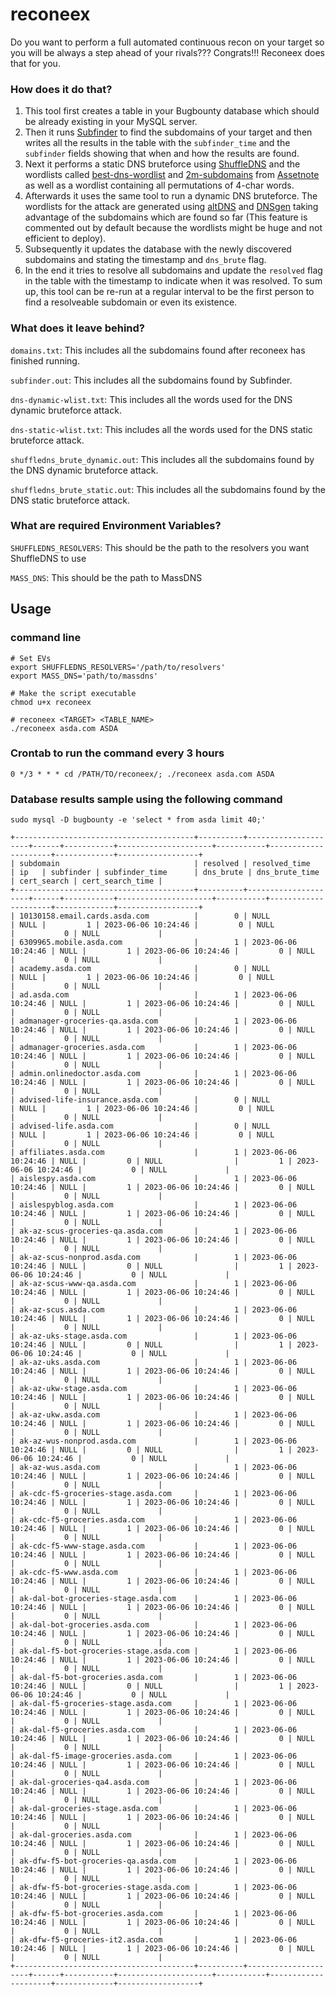 # reconeex

Do you want to perform a full automated continuous recon on your target so you will be always a step ahead of your rivals???
Congrats!!! Reconeex does that for you.

### How does it do that?
1. This tool first creates a table in your Bugbounty database which should be already existing in your MySQL server. 
2. Then it runs [Subfinder](https://github.com/projectdiscovery/subfinder) to find the subdomains of your target and then writes all the results in the table with the `subfinder_time` and the `subfinder` fields showing that when and how the results are found.
3. Next it performs a static DNS bruteforce using [ShuffleDNS](https://github.com/projectdiscovery/shuffledns) and the wordlists called [best-dns-wordlist](https://wordlists-cdn.assetnote.io/data/manual/best-dns-wordlist.txt) and [2m-subdomains](https://wordlists-cdn.assetnote.io/data/manual/2m-subdomains.txt) from [Assetnote](https://assetnote.io/) as well as a wordlist containing all permutations of 4-char words.
4. Afterwards it uses the same tool to run a dynamic DNS bruteforce. The wordlists for the attack are generated using [altDNS](https://github.com/infosec-au/altdns) and [DNSgen](https://github.com/ProjectAnte/dnsgen) taking advantage of the subdomains which are found so far (This feature is commented out by default because the wordlists might be huge and not efficient to deploy).
5. Subsequently it updates the database with the newly discovered subdomains and stating the timestamp and `dns_brute` flag.
6. In the end it tries to resolve all subdomains and update the `resolved` flag in the table with the timestamp to indicate when it was resolved. 
To sum up, this tool can be re-run at a regular interval to be the first person to find a resolveable subdomain or even its existence.

### What does it leave behind?
`domains.txt`: This includes all the subdomains found after reconeex has finished running.

`subfinder.out`: This includes all the subdomains found by Subfinder.

`dns-dynamic-wlist.txt`: This includes all the words used for the DNS dynamic bruteforce attack.

`dns-static-wlist.txt`: This includes all the words used for the DNS static bruteforce attack.

`shuffledns_brute_dynamic.out`: This includes all the subdomains found by the DNS dynamic bruteforce attack.

`shuffledns_brute_static.out`: This includes all the subdomains found by the DNS static bruteforce attack.

### What are required Environment Variables?
`SHUFFLEDNS_RESOLVERS`: This should be the path to the resolvers you want ShuffleDNS to use

`MASS_DNS`: This should be the path to MassDNS


## Usage

### command line 
```
# Set EVs
export SHUFFLEDNS_RESOLVERS='/path/to/resolvers'
export MASS_DNS='path/to/massdns'

# Make the script executable
chmod u+x reconeex

# reconeex <TARGET> <TABLE_NAME>
./reconeex asda.com ASDA
```
### Crontab to run the command every 3 hours
```
0 */3 * * * cd /PATH/TO/reconeex/; ./reconeex asda.com ASDA
```
### Database results sample using the following command
`sudo mysql -D bugbounty -e 'select * from asda limit 40;'` 
```
+----------------------------------------+----------+---------------------+------+-----------+---------------------+-----------+---------------------+-------------+------------------+
| subdomain                              | resolved | resolved_time       | ip   | subfinder | subfinder_time      | dns_brute | dns_brute_time      | cert_search | cert_search_time |
+----------------------------------------+----------+---------------------+------+-----------+---------------------+-----------+---------------------+-------------+------------------+
| 10130158.email.cards.asda.com          |        0 | NULL                | NULL |         1 | 2023-06-06 10:24:46 |         0 | NULL                |           0 | NULL             |
| 6309965.mobile.asda.com                |        1 | 2023-06-06 10:24:46 | NULL |         1 | 2023-06-06 10:24:46 |         0 | NULL                |           0 | NULL             |
| academy.asda.com                       |        0 | NULL                | NULL |         1 | 2023-06-06 10:24:46 |         0 | NULL                |           0 | NULL             |
| ad.asda.com                            |        1 | 2023-06-06 10:24:46 | NULL |         1 | 2023-06-06 10:24:46 |         0 | NULL                |           0 | NULL             |
| admanager-groceries-qa.asda.com        |        1 | 2023-06-06 10:24:46 | NULL |         1 | 2023-06-06 10:24:46 |         0 | NULL                |           0 | NULL             |
| admanager-groceries.asda.com           |        1 | 2023-06-06 10:24:46 | NULL |         1 | 2023-06-06 10:24:46 |         0 | NULL                |           0 | NULL             |
| admin.onlinedoctor.asda.com            |        1 | 2023-06-06 10:24:46 | NULL |         1 | 2023-06-06 10:24:46 |         0 | NULL                |           0 | NULL             |
| advised-life-insurance.asda.com        |        0 | NULL                | NULL |         1 | 2023-06-06 10:24:46 |         0 | NULL                |           0 | NULL             |
| advised-life.asda.com                  |        0 | NULL                | NULL |         1 | 2023-06-06 10:24:46 |         0 | NULL                |           0 | NULL             |
| affiliates.asda.com                    |        1 | 2023-06-06 10:24:46 | NULL |         0 | NULL                |         1 | 2023-06-06 10:24:46 |           0 | NULL             |
| aislespy.asda.com                      |        1 | 2023-06-06 10:24:46 | NULL |         1 | 2023-06-06 10:24:46 |         0 | NULL                |           0 | NULL             |
| aislespyblog.asda.com                  |        1 | 2023-06-06 10:24:46 | NULL |         1 | 2023-06-06 10:24:46 |         0 | NULL                |           0 | NULL             |
| ak-az-scus-groceries-qa.asda.com       |        1 | 2023-06-06 10:24:46 | NULL |         1 | 2023-06-06 10:24:46 |         0 | NULL                |           0 | NULL             |
| ak-az-scus-nonprod.asda.com            |        1 | 2023-06-06 10:24:46 | NULL |         0 | NULL                |         1 | 2023-06-06 10:24:46 |           0 | NULL             |
| ak-az-scus-www-qa.asda.com             |        1 | 2023-06-06 10:24:46 | NULL |         1 | 2023-06-06 10:24:46 |         0 | NULL                |           0 | NULL             |
| ak-az-scus.asda.com                    |        1 | 2023-06-06 10:24:46 | NULL |         1 | 2023-06-06 10:24:46 |         0 | NULL                |           0 | NULL             |
| ak-az-uks-stage.asda.com               |        1 | 2023-06-06 10:24:46 | NULL |         0 | NULL                |         1 | 2023-06-06 10:24:46 |           0 | NULL             |
| ak-az-uks.asda.com                     |        1 | 2023-06-06 10:24:46 | NULL |         1 | 2023-06-06 10:24:46 |         0 | NULL                |           0 | NULL             |
| ak-az-ukw-stage.asda.com               |        1 | 2023-06-06 10:24:46 | NULL |         1 | 2023-06-06 10:24:46 |         0 | NULL                |           0 | NULL             |
| ak-az-ukw.asda.com                     |        1 | 2023-06-06 10:24:46 | NULL |         1 | 2023-06-06 10:24:46 |         0 | NULL                |           0 | NULL             |
| ak-az-wus-nonprod.asda.com             |        1 | 2023-06-06 10:24:46 | NULL |         0 | NULL                |         1 | 2023-06-06 10:24:46 |           0 | NULL             |
| ak-az-wus.asda.com                     |        1 | 2023-06-06 10:24:46 | NULL |         1 | 2023-06-06 10:24:46 |         0 | NULL                |           0 | NULL             |
| ak-cdc-f5-groceries-stage.asda.com     |        1 | 2023-06-06 10:24:46 | NULL |         1 | 2023-06-06 10:24:46 |         0 | NULL                |           0 | NULL             |
| ak-cdc-f5-groceries.asda.com           |        1 | 2023-06-06 10:24:46 | NULL |         1 | 2023-06-06 10:24:46 |         0 | NULL                |           0 | NULL             |
| ak-cdc-f5-www-stage.asda.com           |        1 | 2023-06-06 10:24:46 | NULL |         1 | 2023-06-06 10:24:46 |         0 | NULL                |           0 | NULL             |
| ak-cdc-f5-www.asda.com                 |        1 | 2023-06-06 10:24:46 | NULL |         1 | 2023-06-06 10:24:46 |         0 | NULL                |           0 | NULL             |
| ak-dal-bot-groceries-stage.asda.com    |        1 | 2023-06-06 10:24:46 | NULL |         1 | 2023-06-06 10:24:46 |         0 | NULL                |           0 | NULL             |
| ak-dal-bot-groceries.asda.com          |        1 | 2023-06-06 10:24:46 | NULL |         1 | 2023-06-06 10:24:46 |         0 | NULL                |           0 | NULL             |
| ak-dal-f5-bot-groceries-stage.asda.com |        1 | 2023-06-06 10:24:46 | NULL |         1 | 2023-06-06 10:24:46 |         0 | NULL                |           0 | NULL             |
| ak-dal-f5-bot-groceries.asda.com       |        1 | 2023-06-06 10:24:46 | NULL |         0 | NULL                |         1 | 2023-06-06 10:24:46 |           0 | NULL             |
| ak-dal-f5-groceries-stage.asda.com     |        1 | 2023-06-06 10:24:46 | NULL |         1 | 2023-06-06 10:24:46 |         0 | NULL                |           0 | NULL             |
| ak-dal-f5-groceries.asda.com           |        1 | 2023-06-06 10:24:46 | NULL |         1 | 2023-06-06 10:24:46 |         0 | NULL                |           0 | NULL             |
| ak-dal-f5-image-groceries.asda.com     |        1 | 2023-06-06 10:24:46 | NULL |         1 | 2023-06-06 10:24:46 |         0 | NULL                |           0 | NULL             |
| ak-dal-groceries-qa4.asda.com          |        1 | 2023-06-06 10:24:46 | NULL |         1 | 2023-06-06 10:24:46 |         0 | NULL                |           0 | NULL             |
| ak-dal-groceries-stage.asda.com        |        1 | 2023-06-06 10:24:46 | NULL |         1 | 2023-06-06 10:24:46 |         0 | NULL                |           0 | NULL             |
| ak-dal-groceries.asda.com              |        1 | 2023-06-06 10:24:46 | NULL |         1 | 2023-06-06 10:24:46 |         0 | NULL                |           0 | NULL             |
| ak-dfw-f5-bot-groceries-qa.asda.com    |        1 | 2023-06-06 10:24:46 | NULL |         1 | 2023-06-06 10:24:46 |         0 | NULL                |           0 | NULL             |
| ak-dfw-f5-bot-groceries-stage.asda.com |        1 | 2023-06-06 10:24:46 | NULL |         1 | 2023-06-06 10:24:46 |         0 | NULL                |           0 | NULL             |
| ak-dfw-f5-bot-groceries.asda.com       |        1 | 2023-06-06 10:24:46 | NULL |         1 | 2023-06-06 10:24:46 |         0 | NULL                |           0 | NULL             |
| ak-dfw-f5-groceries-it2.asda.com       |        1 | 2023-06-06 10:24:46 | NULL |         1 | 2023-06-06 10:24:46 |         0 | NULL                |           0 | NULL             |
+----------------------------------------+----------+---------------------+------+-----------+---------------------+-----------+---------------------+-------------+------------------+
```
